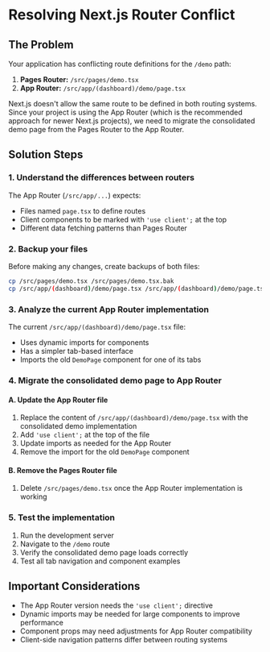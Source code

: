 # Resolving Next.js Router Conflict

## The Problem

Your application has conflicting route definitions for the `/demo` path:

1. **Pages Router:** `/src/pages/demo.tsx` 
2. **App Router:** `/src/app/(dashboard)/demo/page.tsx`

Next.js doesn't allow the same route to be defined in both routing systems. Since your project is using the App Router (which is the recommended approach for newer Next.js projects), we need to migrate the consolidated demo page from the Pages Router to the App Router.

## Solution Steps

### 1. Understand the differences between routers

The App Router (`/src/app/...`) expects:
- Files named `page.tsx` to define routes
- Client components to be marked with `'use client';` at the top
- Different data fetching patterns than Pages Router

### 2. Backup your files

Before making any changes, create backups of both files:
```bash
cp /src/pages/demo.tsx /src/pages/demo.tsx.bak
cp /src/app/(dashboard)/demo/page.tsx /src/app/(dashboard)/demo/page.tsx.bak
```

### 3. Analyze the current App Router implementation

The current `/src/app/(dashboard)/demo/page.tsx` file:
- Uses dynamic imports for components
- Has a simpler tab-based interface
- Imports the old `DemoPage` component for one of its tabs

### 4. Migrate the consolidated demo page to App Router

#### A. Update the App Router file

1. Replace the content of `/src/app/(dashboard)/demo/page.tsx` with the consolidated demo implementation
2. Add `'use client';` at the top of the file
3. Update imports as needed for the App Router
4. Remove the import for the old `DemoPage` component

#### B. Remove the Pages Router file

1. Delete `/src/pages/demo.tsx` once the App Router implementation is working

### 5. Test the implementation

1. Run the development server
2. Navigate to the `/demo` route
3. Verify the consolidated demo page loads correctly
4. Test all tab navigation and component examples

## Important Considerations

- The App Router version needs the `'use client';` directive
- Dynamic imports may be needed for large components to improve performance
- Component props may need adjustments for App Router compatibility
- Client-side navigation patterns differ between routing systems